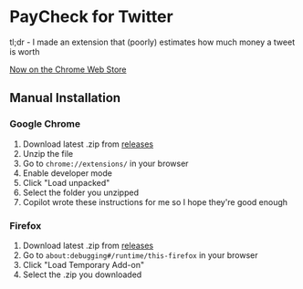 # PayCheck for Twitter

tl;dr - I made an extension that (poorly) estimates how much money a tweet is worth

[Now on the Chrome Web Store](https://chrome.google.com/webstore/detail/paycheck-for-twitter/ldgffedhocinnolmaaecnppdfmmofilp)

## Manual Installation

### Google Chrome

1. Download latest .zip from [releases](https://github.com/t3dotgg/paycheck-extension/releases)
2. Unzip the file
3. Go to `chrome://extensions/` in your browser
4. Enable developer mode
5. Click "Load unpacked"
6. Select the folder you unzipped
7. Copilot wrote these instructions for me so I hope they're good enough

### Firefox

1. Download latest .zip from [releases](https://github.com/t3dotgg/paycheck-extension/releases)
2. Go to `about:debugging#/runtime/this-firefox` in your browser
3. Click "Load Temporary Add-on"
4. Select the .zip you downloaded
